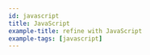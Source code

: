 ```yaml
---
id: javascript
title: JavaScript
example-title: refine with JavaScript
example-tags: [javascript]
---
```



<CodeSandboxExample path="with-javascript" />
